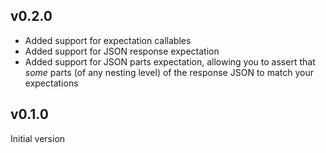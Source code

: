 ## v0.2.0

* Added support for expectation callables
* Added support for JSON response expectation
* Added support for JSON parts expectation, allowing you to assert that *some* parts (of any nesting level) of the response JSON to match your expectations

## v0.1.0

Initial version